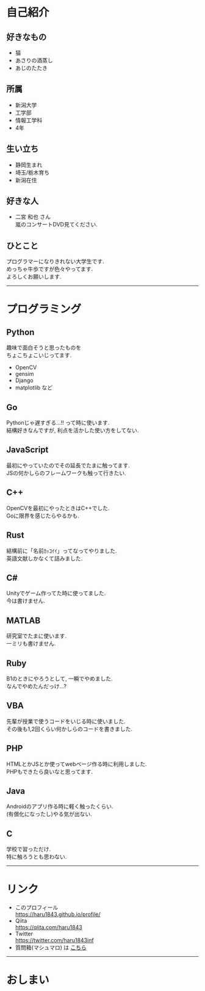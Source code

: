 # 自己紹介

>>>

## 好きなもの

* 猫
* あさりの酒蒸し
* あじのたたき

>>>

## 所属
* 新潟大学
* 工学部
* 情報工学科
* 4年

>>>

## 生い立ち

* 静岡生まれ
* 埼玉/栃木育ち
* 新潟在住

>>>

## 好きな人

* 二宮 和也 さん  
嵐のコンサートDVD見てください.

>>>

## ひとこと

プログラマーになりきれない大学生です.  
めっちゃ牛歩ですが色々やってます.  
よろしくお願いします.

---

# プログラミング

>>>

## Python
趣味で面白そうと思ったものを  
ちょこちょこいじってます.

* OpenCV
* gensim
* Django
* matplotlib など

>>>

## Go
Pythonじゃ遅すぎる…!! って時に使います.  
結構好きなんですが, 利点を活かした使い方をしてない.

>>>

## JavaScript
最初にやっていたのでその延長でたまに触ってます.  
JSの何かしらのフレームワークも触って行きたい.


>>>


## C++
OpenCVを最初にやったときはC++でした.  
Goに限界を感じたらやるかも.

>>>

## Rust
結構前に「名前ｶｯｺｲｲ」ってなってやりました.  
英語文献しかなくて詰みました.

>>>

## C#
Unityでゲーム作ってた時に使ってました.  
今は書けません.

>>>

## MATLAB
研究室でたまに使います.  
一ミリも書けません.

>>>

## Ruby
B1のときにやろうとして, 一瞬でやめました.  
なんでやめたんだっけ…?

>>>

## VBA
先輩が授業で使うコードをいじる時に使いました.  
その後も1,2回くらい何かしらのコードを書きました.

>>>

## PHP
HTMLとかJSとか使ってwebページ作る時に利用しました.  
PHPもできたら良いなと思ってます.

>>>

## Java
Androidのアプリ作る時に軽く触ったくらい.  
(有償化になったし)やる気が出ない.

>>>

## C
学校で習っただけ.  
特に触ろうとも思わない.

---

# リンク

>>>

* このプロフィール  
https://haru1843.github.io/profile/
* Qiita  
https://qiita.com/haru1843
* Twitter  
https://twitter.com/haru1843inf
* 質問箱(マシュマロ) は [こちら](https://marshmallow-qa.com/haru1843inf?utm_medium=url_text&utm_source=promotion)

---

# おしまい